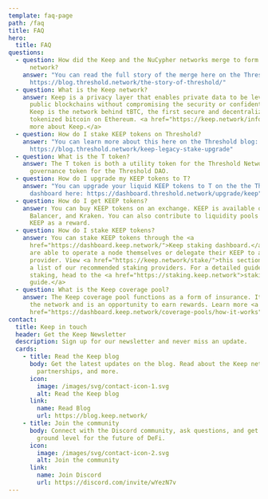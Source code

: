 ```yaml
---
template: faq-page
path: /faq
title: FAQ
hero:
  title: FAQ
questions:
  - question: How did the Keep and the NuCypher networks merge to form the Threshold
      network?
    answer: "You can read the full story of the merge here on the Threshold blog:
      https://blog.threshold.network/the-story-of-threshold/"
  - question: What is the Keep network?
    answer: Keep is a privacy layer that enables private data to be leveraged on
      public blockchains without compromising the security or confidentiality.
      Keep is the network behind tBTC, the first secure and decentralized
      tokenized bitcoin on Ethereum. <a href="https://keep.network/info">Learn
      more about Keep.</a>
  - question: How do I stake KEEP tokens on Threshold?
    answer: "You can learn more about this here on the Threshold blog:
      https://blog.threshold.network/keep-legacy-stake-upgrade"
  - question: What is the T token?
    answer: The T token is both a utility token for the Threshold Network and a
      governance token for the Threshold DAO.
  - question: How do I upgrade my KEEP tokens to T?
    answer: "You can upgrade your liquid KEEP tokens to T on the the Threshold
      dashboard here: https://dashboard.threshold.network/upgrade/keep"
  - question: How do I get KEEP tokens?
    answer: You can buy KEEP tokens on an exchange. KEEP is available on Uniswap,
      Balancer, and Kraken. You can also contribute to liquidity pools and earn
      KEEP as a reward.
  - question: How do I stake KEEP tokens?
    answer: You can stake KEEP tokens through the <a
      href="https://dashboard.keep.network/">Keep staking dashboard.</a> Stakers
      are able to operate a node themselves or delegate their KEEP to a staking
      provider. View <a href="https://keep.network/stake/">this section</a> for
      a list of our recommended staking providers. For a detailed guide to
      staking, head to the <a href="https://staking.keep.network">staking user
      guide.</a>
  - question: What is the Keep coverage pool?
    answer: The Keep coverage pool functions as a form of insurance. It helps secure
      the network and is an opportunity to earn rewards. Learn more <a
      href="https://dashboard.keep.network/coverage-pools/how-it-works">here.</a>
contact:
  title: Keep in touch
  header: Get the Keep Newsletter
  description: Sign up for our newsletter and never miss an update.
  cards:
    - title: Read the Keep blog
      body: Get the latest updates on the blog. Read about the Keep network, tBTC,
        partnerships, and more.
      icon:
        image: /images/svg/contact-icon-1.svg
        alt: Read the Keep blog
      link:
        name: Read Blog
        url: https://blog.keep.network/
    - title: Join the community
      body: Connect with the Discord community, ask questions, and get in on the
        ground level for the future of DeFi.
      icon:
        image: /images/svg/contact-icon-2.svg
        alt: Join the community
      link:
        name: Join Discord
        url: https://discord.com/invite/wYezN7v
---
```


